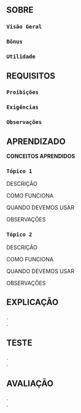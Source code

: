 ## SOBRE
### `Visão Geral`<br>

### `Bônus`<br>

### `Utilidade`<br>

## REQUISITOS
### `Proibições`<br>

### `Exigências`<br>

### `Observações`<br>

## APRENDIZADO
**CONCEITOS APRENDIDOS**
### `Tópico 1`<br>
DESCRIÇÃO

COMO FUNCIONA

QUANDO DEVEMOS USAR

OBSERVAÇÕES

### `Tópico 2`<br>
DESCRIÇÃO

COMO FUNCIONA

QUANDO DEVEMOS USAR

OBSERVAÇÕES

## EXPLICAÇÃO
. <br>
. <br>

## TESTE
. <br>
. <br>

## AVALIAÇÃO
. <br>
. <br>